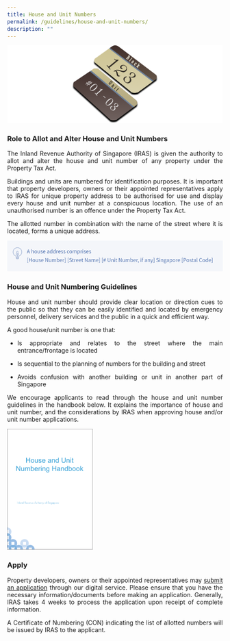 ```yaml
---
title: House and Unit Numbers
permalink: /guidelines/house-and-unit-numbers/
description: ""
---
```

![Houaw &amp; Unit Number Pic](/images/House%20&amp;%20Unit%20Pic%204k.png)

<h3>Role to Allot and Alter House and Unit Numbers </h3>

<p align="justify">The Inland Revenue Authority of Singapore (IRAS) is given the authority to allot and alter the house and unit number of any property under the Property Tax Act. </p>

<p align="justify">Buildings and units are numbered for identification purposes. It is important that property developers, owners or their appointed representatives apply to IRAS for unique property address to be authorised for use and display every house and unit number at a conspicuous location. The use of an unauthorised number is an offence under the Property Tax Act.</p>

<p align="justify">The allotted number in combination with the name of the street where it is located, forms a unique address.</p><p></p>

<img src="/images/address%20format%20image.png" style="width:700px">

<h3>House and Unit Numbering Guidelines</h3>

<p align="justify">House and unit number should provide clear location or direction cues to the public so that they can be easily identified and located by emergency personnel, delivery services and the public in a quick and efficient way. </p>

<p align="justify">A good house/unit number is one that:
</p><ul style="list-style-type:disc">
<li><p align="justify">Is appropriate and relates to the street where the main entrance/frontage is located</p></li> 
<li><p align="justify">Is sequential to the planning of numbers for the building and street</p></li>
<li><p align="justify">Avoids confusion with another building or unit in another part of Singapore</p></li>
</ul><p></p>

<p align="justify">We encourage applicants to read through the house and unit number guidelines in the handbook below. It explains the importance of house and unit number, and the considerations by IRAS when approving house and/or unit number applications.</p>
<p></p>



<a href="https://www.iras.gov.sg/media/docs/default-source/uploadedfiles/pdf/hn-handbook.pdf?sfvrsn=aa992812_6"><img src="/images/iras%20handbook.png" style="width:200px"></a>

<h3>Apply</h3>

<p align="justify">Property developers, owners or their appointed representatives may <a href="https://digitalservice.propertynaa.gov.sg">submit an application</a> through our digital service. Please ensure that you have the necessary information/documents before making an application. Generally, IRAS takes 4 weeks to process the application upon receipt of complete information.</p><p>
</p><p align="justify">
A Certificate of Numbering (CON) indicating the list of allotted numbers will be issued by IRAS to the applicant.</p>